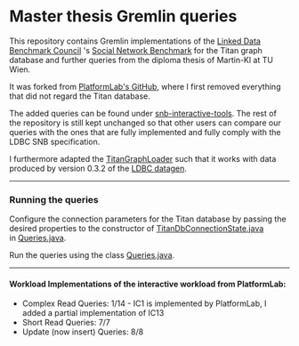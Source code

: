 # Master thesis Gremlin queries

This repository contains Gremlin implementations of the [Linked Data Benchmark
Council](http://www.ldbcouncil.org/) 's [Social Network Benchmark](http://www.ldbcouncil.org/benchmarks/snb) 
for the Titan graph database and further queries from the diploma thesis of Martin-Kl at TU Wien.

It was forked from [PlatformLab's GitHub](https://github.com/PlatformLab/ldbc-snb-impls), where I first removed 
everything that did not regard the Titan database.

The added queries can be found under 
[snb-interactive-tools](snb-interactive-tools/src/main/java/at/tuwien/dbai/thesis/gremlin).
The rest of the repository is still kept unchanged so that other users can compare our queries with 
the ones that are fully implemented and fully comply with the LDBC SNB specification.

I furthermore adapted the [TitanGraphLoader](snb-interactive-titan/src/main/java/net/ellitron/ldbcsnbimpls/interactive/titan/TitanGraphLoader.java)
such that it works with data produced by version 0.3.2 of the [LDBC datagen](https://github.com/ldbc/ldbc_snb_datagen/releases/tag/v0.3.2).

---

### Running the queries
Configure the connection parameters for the Titan database by passing the desired properties to the constructor of 
[TitanDbConnectionState.java](snb-interactive-titan/src/main/java/net/ellitron/ldbcsnbimpls/interactive/titan/TitanDbConnectionState.java)  
in [Queries.java](snb-interactive-tools/src/main/java/at/tuwien/dbai/thesis/gremlin/Queries.java).

Run the queries using the class [Queries.java](snb-interactive-tools/src/main/java/at/tuwien/dbai/thesis/gremlin/Queries.java).

---

#### Workload Implementations of the interactive workload from PlatformLab:
* Complex Read Queries: 1/14 - IC1 is implemented by PlatformLab, I added a partial implementation of IC13
* Short Read Queries: 7/7
* Update (now insert) Queries: 8/8
